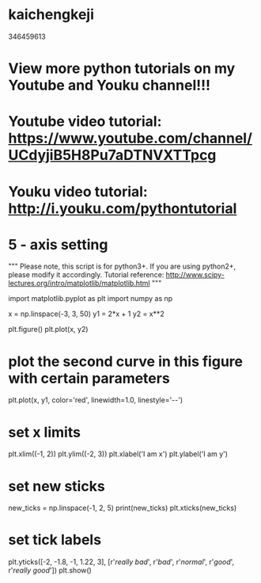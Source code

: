 # kaichengkeji
346459613
# View more python tutorials on my Youtube and Youku channel!!!

# Youtube video tutorial: https://www.youtube.com/channel/UCdyjiB5H8Pu7aDTNVXTTpcg
# Youku video tutorial: http://i.youku.com/pythontutorial

# 5 - axis setting
"""
Please note, this script is for python3+.
If you are using python2+, please modify it accordingly.
Tutorial reference:
http://www.scipy-lectures.org/intro/matplotlib/matplotlib.html
"""

import matplotlib.pyplot as plt
import numpy as np

x = np.linspace(-3, 3, 50)
y1 = 2*x + 1
y2 = x**2

plt.figure()
plt.plot(x, y2)
# plot the second curve in this figure with certain parameters
plt.plot(x, y1, color='red', linewidth=1.0, linestyle='--')
# set x limits
plt.xlim((-1, 2))
plt.ylim((-2, 3))
plt.xlabel('I am x')
plt.ylabel('I am y')

# set new sticks
new_ticks = np.linspace(-1, 2, 5)
print(new_ticks)
plt.xticks(new_ticks)
# set tick labels
plt.yticks([-2, -1.8, -1, 1.22, 3],
           [r'$really\ bad$', r'$bad$', r'$normal$', r'$good$', r'$really\ good$'])
plt.show()
